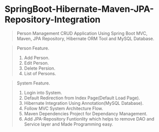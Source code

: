 # SpringBoot-Hibernate-Maven-JPA-Repository-Integration

> Person Management CRUD Application Using Spring Boot MVC, Maven, JPA Repository, Hibernate ORM Tool and MySQL Database.  

> Person Feature. 
> 1. Add Person.
> 2. Edit Person.
> 3. Delete Persion.
> 4. List of Persons.

> System Feature. 
> 1. Login into System.
> 2. Default Redirection from Index Page(Default Load Page).
> 3. Hibernate Integration Using Annotation(MySQL Database).
> 4. Follow MVC System Architecture Flow.
> 5. Maven Dependencies Project for Dependancy Management.
> 6. Add JPA-Repository Funtionlity which helps to remove DAO and Service layer and Made Programming easy.
